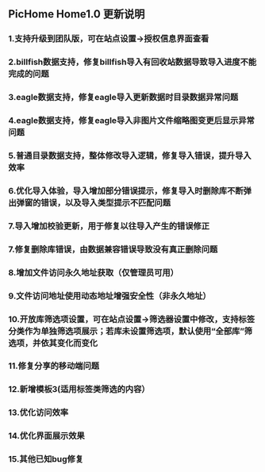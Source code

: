 ﻿## PicHome Home1.0 更新说明

### 1.支持升级到团队版，可在站点设置->授权信息界面查看

### 2.billfish数据支持，修复billfish导入有回收站数据导致导入进度不能完成的问题

### 3.eagle数据支持，修复eagle导入更新数据时目录数据异常问题

### 4.eagle数据支持，修复eagle导入非图片文件缩略图变更后显示异常问题

### 5.普通目录数据支持，整体修改导入逻辑，修复导入错误，提升导入效率

### 6.优化导入体验，导入增加部分错误提示，修复导入时删除库不断弹出弹窗的错误，以及导入类型提示不匹配问题

### 7.导入增加校验更新，用于修复以往导入产生的错误修正

### 7.修复删除库错误，由数据兼容错误导致没有真正删除问题

### 8.增加文件访问永久地址获取（仅管理员可用）

### 9.文件访问地址使用动态地址增强安全性（非永久地址）

### 10.开放库筛选项设置，可在站点设置->筛选器设置中修改，支持标签分类作为单独筛选项展示；若库未设置筛选项，默认使用“全部库”筛选项，并依其变化而变化

### 11.修复分享的移动端问题

### 12.新增模板3(适用标签类筛选的内容）

### 13.优化访问效率

### 14.优化界面展示效果

### 15.其他已知bug修复